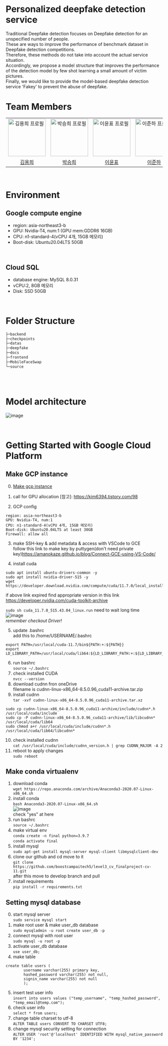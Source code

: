 # Personalized deepfake detection service
Traditional Deepfake detection focuses on Deepfake detection for an unspecified number of people. <br/>
These are ways to improve the performance of benchmark dataset in Deepfake detection competitions. <br/>
Therefore, these methods do not take into account the actual service situation. <br/>
Accordingly, we propose a model structure that improves the performance of the detection model by few shot learning a small amount of victim pictures. <br/>
Finally, we would like to provide the model-based deepfake detection service 'Fakey' to prevent the abuse of deepfake. <br/>



# Team Members

<div align="center">
  <table>
    <tr>
      <td align="center">
        <a href="https://github.com/hykhhijk">
            <img src="https://avatars.githubusercontent.com/u/58303938?v=4" alt="김용희 프로필" width=120 height=120 />
        </a>
      </td>
      <td align="center">
        <a href="https://github.com/HipJaengYiCat">
          <img src="https://avatars.githubusercontent.com/u/78784633?v=4" alt="박승희 프로필" width=120 height=120 />
        </a>
      </td>
      <td align="center">
        <a href="https://github.com/imsmile2000">
          <img src="https://avatars.githubusercontent.com/u/69185594?v=4" alt="이윤표 프로필" width=120 height=120 />
        </a>
      </td>
      <td align="center">
        <a href="https://github.com/junha-lee">
          <img src="https://avatars.githubusercontent.com/u/44857783?v=4" alt="이준하 프로필" width=120 height=120 />
        </a>
      </td>
      <td align="center">
        <a href="https://github.com/JaiyoungJoo">
          <img src="https://avatars.githubusercontent.com/u/103994779?v=4" alt="주재영 프로필" width=120 height=120 />
        </a>
      </td>
    </tr>
    <tr>
      <td align="center">
        <a href="https://github.com/hykhhijk">
          김용희
        </a>
      </td>
      <td align="center">
        <a href="https://github.com/HipJaengYiCat">
          박승희
        </a>
      </td>
      <td align="center">
        <a href="https://github.com/imsmile2000">
          이윤표
        </a>
      </td>
      <td align="center">
        <a href="https://github.com/junha-lee">
          이준하
        </a>
      </td>
      <td align="center">
        <a href="https://github.com/JaiyoungJoo">
          주재영
        </a>
      </td>
    </tr>
  </table>
</div>

<br/>
<div id="5"></div>


# Environment  
## Google compute engine  
- region: asia-northeast3-b  
- GPU: Nvidia-T4, num:1  (GPU mem:GDDR6 16GB)  
- CPU: n1-standard-4(vCPU 4개, 15GB 메모리)  
- Boot-disk: Ubuntu20.04LTS 50GB
  
<br>

## Cloud SQL
- database engine: MySQL 8.0.31  
- vCPU:2, 8GB 메모리  
- Disk: SSD 50GB

<br>

# Folder Structure
```bash
├─backend
├─checkpoints
├─datas
├─deepfake
├─docs
├─frontend
├─MobileFaceSwap
└─source
```
<br></br>

# Model architecture
![image](https://blogger.googleusercontent.com/img/b/R29vZ2xl/AVvXsEhxaFFSIeXFIl_4XXkPYa8gsbkBxa67EfkhMdMsPsqP2ZFOZcld5yhSVYQSSPhd2Nf9lPL0zqhpeU4m1CENi4_OtV92xaMBWijyGk6tOSgDEGU13_yoniKBNdqsimljMoWHWpZn7QGS_iCDoszS-LKxyg_ZvLu0vt-17PEkjCdswRn3diurt4MzbjijoUr8/s1610/model_architecture.png)



<br>

# Getting Started with Google Cloud Platform

## Make GCP instance 
0. [Make gcp instance](https://console.cloud.google.com/compute/instances)
1. call for GPU allocation [참고]: https://kim6394.tistory.com/98  

2. GCP config
```
region: asia-northeast3-b  
GPU: Nvidia-T4, num:1  
CPU: n1-standard-4(vCPU 4개, 15GB 메모리)
Boot-disk: Ubuntu20.04LTS at least 30GB
Firewall: allow all
```
3. make SSH-key & add metadata & access with VSCode to GCE  
follow this link to make key by puttygen(don't need private key)https://amanokaze.github.io/blog/Connect-GCE-using-VS-Code/

4. install cuda
```  
sudo apt install ubuntu-drivers-common -y  
sudo apt install nvidia-driver-515 -y  
wget https://developer.download.nvidia.com/compute/cuda/11.7.0/local_installers/cuda_11.7.0_515.43.04_linux.run
```
if above link expired find appropriate version in this link https://developer.nvidia.com/cuda-toolkit-archive  

  
`sudo sh cuda_11.7.0_515.43.04_linux.run` need to wait long time  
![image](https://github.com/boostcampaitech5/level3_cv_finalproject-cv-11/assets/58303938/06df2ae9-883b-4653-a30d-847de3a6a686)  
*remember checkout Driver!*  

  
5. update .bashrc  
add this to /home/USERNAME/.bashrc  
```
export PATH=/usr/local/cuda-11.7/bin${PATH:+:${PATH}}  
export LD_LIBRARY_PATH=/usr/local/cuda/lib64:${LD_LIBRARY_PATH:+:${LD_LIBRARY_PATH}}
```

6. run bashrc  
`source ~/.bashrc`  
7. check installed CUDA  
`nvcc --version`
8. download cudnn fron oneDrive  
filename is cudnn-linux-x86_64-8.5.0.96_cuda11-archive.tar.zip
9. install cudnn  
`tar -xvf cudnn-linux-x86_64-8.5.0.96_cuda11-archive.tar.xz`
```
sudo cp cudnn-linux-x86_64-8.5.0.96_cuda11-archive/include/cudnn*.h /usr/local/cuda/include
sudo cp -P cudnn-linux-x86_64-8.5.0.96_cuda11-archive/lib/libcudnn* /usr/local/cuda/lib64
sudo chmod a+r /usr/local/cuda/include/cudnn*.h /usr/local/cuda/lib64/libcudnn*
```
10. check installed cudnn  
`cat /usr/local/cuda/include/cudnn_version.h | grep CUDNN_MAJOR -A 2`
11. reboot to apply changes  
`sudo reboot`


## Make conda virtualenv  
1. download conda  
`wget https://repo.anaconda.com/archive/Anaconda3-2020.07-Linux-x86_64.sh`  
2. install conda  
`bash Anaconda3-2020.07-Linux-x86_64.sh`  
![image](https://github.com/boostcampaitech5/level3_cv_finalproject-cv-11/assets/58303938/af29ce0c-c5ed-4947-8116-eb96cc26dc4d)  
check "yes" at here  
3. run bashrc  
`source ~/.bashrc`  
4. make virtual env  
`conda create -n final python=3.9.7`  
`conda activate final`  
5. install mysql  
`sudo apt-get install mysql-server mysql-client libmysqlclient-dev`  
6. clone our github and cd move to it  
`git clone https://github.com/boostcampaitech5/level3_cv_finalproject-cv-11.git`  
after this move to develop branch and pull  
8. install requirements  
`pip install -r requirements.txt`  


## Setting mysql database  
0. start mysql server  
`sudo service mysql start`
1. make root user & make user_db database  
`sudo mysqladmin -u root create user_db -p`
2. connect mysql with root user  
`sudo mysql -u root -p`
3. activate user_db database  
`use user_db;`
4. make table  
```
create table users (
        username varchar(255) primary key,
        hashed_password varchar(255) not null,
        signin_name varchar(255) not null
        );
```
5. insert test user info  
`insert into users values ("temp_username", "temp_hashed_password", "temp_email@temp.com");`
7. check user info  
`select * from users;`
8. change table charset to utf-8  
`ALTER TABLE users CONVERT TO CHARSET UTF8;`  
9. change mysql security setting for connection  
`ALTER USER 'root'@'localhost' IDENTIFIED WITH mysql_native_password BY '1234';`
